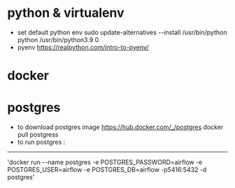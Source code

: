 # python & virtualenv

* set default python env sudo update-alternatives --install /usr/bin/python python /usr/bin/python3.9 0
* pyenv
  https://realpython.com/intro-to-pyenv/

# docker

# postgres

* to download postgres image
  https://hub.docker.com/_/postgres
  docker pull postgress
* to run postgres :

----
'docker run --name postgres -e POSTGRES_PASSWORD=airflow -e POSTGRES_USER=airflow -e POSTGRES_DB=airflow -p5416:5432 -d
postgres'